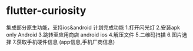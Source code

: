 # flutter-curiosity
集成部分原生功能，支持ios&amp;android
计划完成功能
1.打开闪光灯
2.安装apk only Android
3.跳转至应用商店 android ios
4.解压文件
5.二维码扫描
6.图片选择
7.获取手机硬件信息 (app信息,手机厂商信息)

